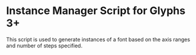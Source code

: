 # Instance Manager Script for Glyphs 3+

This script is used to generate instances of a font based on the axis ranges and number of steps specified.